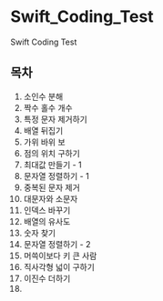 # Swift_Coding_Test
Swift Coding Test
## 목차
1. 소인수 분해
2. 짝수 홀수 개수
3. 특정 문자 제거하기
4. 배열 뒤집기
5. 가위 바위 보
6. 점의 위치 구하기
7. 최대값 만들기 - 1
8. 문자열 정렬하기 - 1
9. 중복된 문자 제거
10. 대문자와 소문자
11. 인덱스 바꾸기
12. 배열의 유사도
13. 숫자 찾기
14. 문자열 정렬하기 - 2
15. 머쓱이보다 키 큰 사람
16. 직사각형 넓이 구하기
17. 이진수 더하기
18.